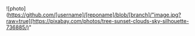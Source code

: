 
![photo](https://github.com/[username]/[reponame]/blob/[branch]/"image.jpg?raw=true](https://pixabay.com/photos/tree-sunset-clouds-sky-silhouette-736885/)"
